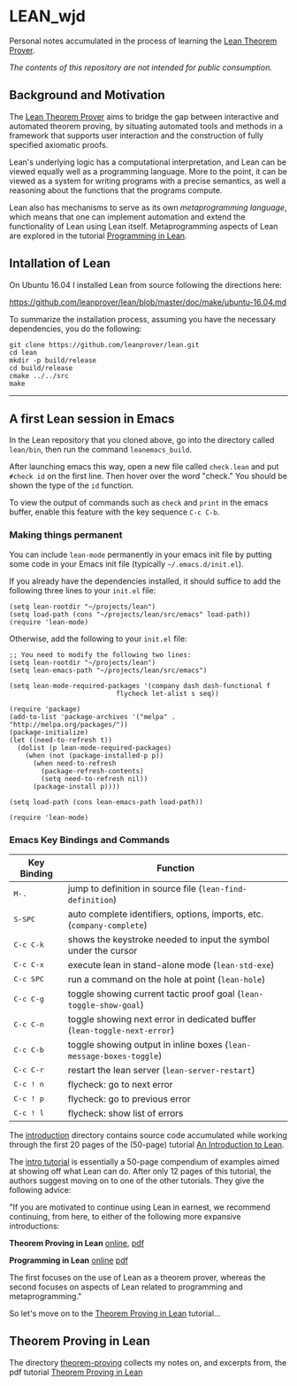 # LEAN_wjd

Personal notes accumulated in the process of learning
the [Lean Theorem Prover](http://leanprover.github.io/).

*The contents of this repository are not intended for public consumption.*

## Background and Motivation

The [Lean Theorem Prover](http://leanprover.github.io/) aims to bridge the gap 
between interactive and automated theorem proving, by situating automated tools 
and methods in a framework that supports user interaction and the construction 
of fully specified axiomatic proofs. 

Lean's underlying logic has a computational interpretation, and Lean can be viewed
equally well as a programming language. More to the point, it can be viewed as a
system for writing programs with a precise semantics, as well a reasoning about
the functions that the programs compute. 

Lean also has mechanisms to serve as its own *metaprogramming language*, which 
means that one can implement automation and extend the functionality of Lean using 
Lean itself. Metaprogramming aspects of Lean are explored in the tutorial
[Programming in Lean](https://leanprover.github.io/programming_in_lean).


## Intallation of Lean

On Ubuntu 16.04 I installed Lean from source following the directions
here:

https://github.com/leanprover/lean/blob/master/doc/make/ubuntu-16.04.md

To summarize the installation process, assuming you have the necessary dependencies, you do the following:

    git clone https://github.com/leanprover/lean.git
    cd lean
    mkdir -p build/release
    cd build/release
    cmake ../../src
    make

---------------------------------

## A first Lean session in Emacs

In the Lean repository that you cloned above, go into the directory called `lean/bin`, then run the command `leanemacs_build`.

After launching emacs this way, open a new file called `check.lean` and 
put `#check id` on the first line.  Then hover over the word "check." 
You should be shown the type of the `id` function.

To view the output of commands such as `check` and `print` in the emacs buffer, enable this feature with the key sequence `C-c C-b`.

### Making things permanent
You can include `lean-mode` permanently in your emacs init file by putting 
some code in your Emacs init file (typically `~/.emacs.d/init.el`).

If you already have the dependencies installed, it should suffice
to add the following three lines to your `init.el` file:

    (setq lean-rootdir "~/projects/lean")
    (setq load-path (cons "~/projects/lean/src/emacs" load-path))
    (require 'lean-mode)

Otherwise, add the following to your `init.el` file:

    ;; You need to modify the following two lines:
    (setq lean-rootdir "~/projects/lean")
    (setq lean-emacs-path "~/projects/lean/src/emacs")

    (setq lean-mode-required-packages '(company dash dash-functional f
                               flycheck let-alist s seq))

    (require 'package)
    (add-to-list 'package-archives '("melpa" . "http://melpa.org/packages/"))
    (package-initialize)
    (let ((need-to-refresh t))
      (dolist (p lean-mode-required-packages)
        (when (not (package-installed-p p))
          (when need-to-refresh
            (package-refresh-contents)
            (setq need-to-refresh nil))
          (package-install p))))

    (setq load-path (cons lean-emacs-path load-path))

    (require 'lean-mode)



### Emacs Key Bindings and Commands

| Key Binding      | Function                                                                        |
|--------------------|---------------------------------------------------------------------------------|
| <kbd>M-.</kbd>     | jump to definition in source file (`lean-find-definition`)                      |
| <kbd>S-SPC</kbd>   | auto complete identifiers, options, imports, etc. (`company-complete`)          |
| <kbd>C-c C-k</kbd> | shows the keystroke needed to input the symbol under the cursor                 |
| <kbd>C-c C-x</kbd> | execute lean in stand-alone mode (`lean-std-exe`)                               |
| <kbd>C-c SPC</kbd> | run a command on the hole at point (`lean-hole`)
| <kbd>C-c C-g</kbd> | toggle showing current tactic proof goal (`lean-toggle-show-goal`)              |
| <kbd>C-c C-n</kbd> | toggle showing next error in dedicated buffer (`lean-toggle-next-error`)        |
| <kbd>C-c C-b</kbd> | toggle showing output in inline boxes (`lean-message-boxes-toggle`)             |
| <kbd>C-c C-r</kbd> | restart the lean server (`lean-server-restart`)                                 |
| <kbd>C-c ! n</kbd> | flycheck: go to next error                                                      |
| <kbd>C-c ! p</kbd> | flycheck: go to previous error                                                  |
| <kbd>C-c ! l</kbd> | flycheck: show list of errors                                                   |

The [introduction](https://github.com/williamdemeo/LEAN_wjd/tree/master/introduction) directory
contains source code accumulated while working through the first 20 pages of the 
(50-page) tutorial 
[An Introduction to Lean](https://leanprover.github.io/introduction_to_lean/introduction_to_lean.pdf).

The [intro tutorial](https://leanprover.github.io/introduction_to_lean/introduction_to_lean.pdf) is essentially a 50-page compendium of examples aimed at showing off what Lean can do.
After only 12 pages of this tutorial, the authors suggest moving on to one of the
other tutorials. They give the following advice:

"If you are motivated to continue using Lean in earnest, we recommend
continuing, from here, to either of the following more expansive introductions:

**Theorem Proving in Lean** 
[online](https://leanprover.github.io/theorem_proving_in_lean), 
[pdf](https://leanprover.github.io/theorem_proving_in_lean/theorem_proving_in_lean.pdf)

**Programming in Lean**
[online](https://leanprover.github.io/programming_in_lean/)
[pdf](https://leanprover.github.io/programming_in_lean/programming_in_lean.pdf)

The first focuses on the use of Lean as a theorem prover, whereas the second focuses
on aspects of Lean related to programming and metaprogramming."


So let's move on to the
[Theorem Proving in Lean](https://leanprover.github.io/theorem_proving_in_lean/theorem_proving_in_lean.pdf) tutorial...


## Theorem Proving in Lean

The directory [theorem-proving](https://github.com/williamdemeo/LEAN_wjd/tree/master/theorem_proving) collects my notes on, and excerpts from, the pdf tutorial
[Theorem Proving in Lean](https://leanprover.github.io/theorem_proving_in_lean/theorem_proving_in_lean.pdf)

